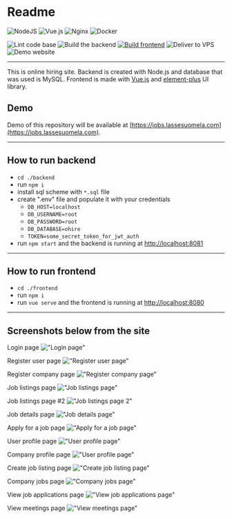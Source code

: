 # Readme 

![NodeJS](https://img.shields.io/badge/node.js-6DA55F?style=for-the-badge&logo=node.js&logoColor=white)
![Vue.js](https://img.shields.io/badge/vuejs-%2335495e.svg?style=for-the-badge&logo=vuedotjs&logoColor=%234FC08D)
![Nginx](https://img.shields.io/badge/nginx-%23009639.svg?style=for-the-badge&logo=nginx&logoColor=white)
![Docker](https://img.shields.io/badge/docker-%230db7ed.svg?style=for-the-badge&logo=docker&logoColor=white)

![Lint code base](https://github.com/lassesuomela/ohire/actions/workflows/super-linter.yml/badge.svg)
![Build the backend](https://github.com/lassesuomela/ohire/actions/workflows/node.js.yml/badge.svg)
[![Build frontend](https://github.com/lassesuomela/ohire/actions/workflows/node.js.frontend.yml/badge.svg)](https://github.com/lassesuomela/ohire/actions/workflows/node.js.frontend.yml)
![Deliver to VPS](https://github.com/lassesuomela/ohire/actions/workflows/cd.yml/badge.svg)
![Demo website](https://img.shields.io/website?down_message=Offline&label=Demo&up_message=Online&url=https%3A%2F%2Flassesuomela.com)

---

This is online hiring site. Backend is created with Node.js and database that was used is MySQL. Frontend is made with [Vue.js](https://vuejs.org/) and [element-plus](https://element-plus.org/en-US/) UI library.

## Demo
Demo of this repository will be available at [https://jobs.lassesuomela.com](https://jobs.lassesuomela.com).

---
## How to run backend
- `cd ./backend`
- run `npm i`
- install sql scheme with `*.sql` file
- create ".env" file and populate it with your credentials
  - `DB_HOST=localhost`
  - `DB_USERNAME=root`
  - `DB_PASSWORD=root`
  - `DB_DATABASE=ohire`
  - `TOKEN=some_secret_token_for_jwt_auth`
- run `npm start` and the backend is running at [http://localhost:8081](http://localhost:8081)
---
## How to run frontend
- `cd ./frontend`
- run `npm i`
- run `vue serve` and the frontend is running at [http://localhost:8080](http://localhost:8080)

---
## Screenshots below from the site

Login page
!["Login page"](/images/login.png)

Register user page
!["Register user page"](/images/register.png)

Register company page
!["Register company page"](/images/register_company.png)

Job listings page
!["Job listings page"](/images/jobs_page.png)

Job listings page #2
!["Job listings page 2"](/images/jobs_page_2.png)

Job details page
!["Job details page"](/images/job_details.png)

Apply for a job page
!["Apply for a job page"](/images//user_apply_job.png)

User profile page
!["User profile page"](/images/user_profile.png)

Company profile page
!["User profile page"](/images/company_profile.png)

Create job listing page
!["Create job listing page"](/images/company_create_jobs.png)

Company jobs page
!["Company jobs page"](/images/company_jobs.png)

View job applications page
!["View job applications page"](/images/company_applications.png)

View meetings page
!["View meetings page"](/images/meetings.png)